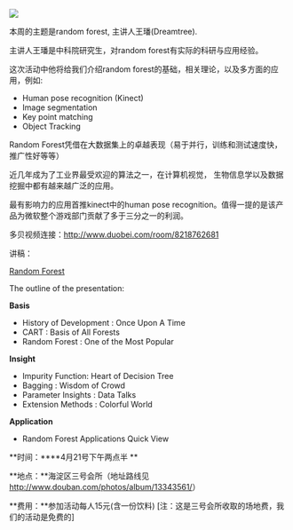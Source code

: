 ![ ](../../UserFiles/Image/activity/darwin.jpg)

本周的主题是random forest, 主讲人王璠(Dreamtree).

  

主讲人王璠是中科院研究生，对random forest有实际的科研与应用经验。

这次活动中他将给我们介绍random forest的基础，相关理论，以及多方面的应用，例如:

  * Human pose recognition (Kinect)
  * Image segmentation
  * Key point matching
  * Object Tracking

  

Random Forest凭借在大数据集上的卓越表现（易于并行，训练和测试速度快，推广性好等等）

近几年成为了工业界最受欢迎的算法之一，在计算机视觉， 生物信息学以及数据挖掘中都有越来越广泛的应用。

最有影响力的应用首推kinect中的human pose recognition。值得一提的是该产品为微软整个游戏部门贡献了多于三分之一的利润。

  

多贝视频连接：<http://www.duobei.com/room/8218762681>

讲稿：

[Random Forest](../download.php?id=431)

  

The outline of the presentation:

  

**Basis**

  * History of Development : Once Upon A Time
  * CART : Basis of All Forests
  * Random Forest : One of the Most Popular

**Insight**

  * Impurity Function: Heart of Decision Tree
  * Bagging : Wisdom of Crowd
  * Parameter Insights : Data Talks
  * Extension Methods : Colorful World

**Application**

  * Random Forest Applications Quick View

**时间：****4月21号下午两点半 **

**地点：**海淀区三号会所（地址路线见 <http://www.douban.com/photos/album/13343561/>） 

**费用：**参加活动每人15元(含一份饮料) [注：这是三号会所收取的场地费，我们的活动是免费的]

